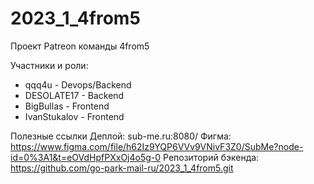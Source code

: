 ﻿# 2023_1_4from5

Проект Patreon команды 4from5

Участники и роли:
- qqq4u - Devops/Backend
- DESOLATE17 - Backend
- BigBullas - Frontend
- IvanStukalov - Frontend 

Полезные ссылки
Деплой: sub-me.ru:8080/
Фигма: https://www.figma.com/file/h62Iz9YQP6VVv9VNivF3Z0/SubMe?node-id=0%3A1&t=eOVdHpfPXxOj4o5g-0
Репозиторий бэкенда: https://github.com/go-park-mail-ru/2023_1_4from5.git
